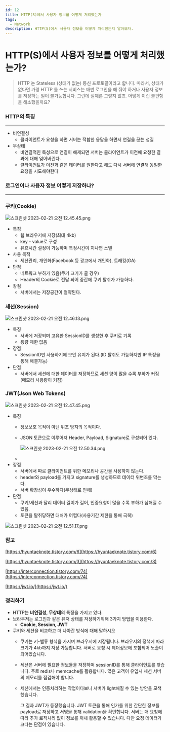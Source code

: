 ```yaml
---
id: 12
title: HTTP(S)에서 사용자 정보를 어떻게 처리했는가
tags:
  - Network
description: HTTP(S)에서 사용자 정보를 어떻게 처리했는지 알아보자.
---
```


# HTTP(S)에서 사용자 정보를 어떻게 처리했는가?

> HTTP 는 Stateless (상태가 없는) 통신 프로토콜이라고 합니다. 따라서, 상태가 없다면 가령 HTTP 를 쓰는 서비스는 매번 로그인을 해 줘야 하거나 사용자 정보를 저장하는 일이 불가능합니다. 그런데 실제론 그렇지 않죠. 어떻게 이런 불편함을 해소했을까요?
> 

### HTTP의 특징

---

- 비연결성
    - 클라이언트가 요청을 하면 서버는 적합한 응답을 하면서 연결을 끊는 성질
- 무상태
    - 비연결적인 특성으로 연결이 해제되면 서버는 클라이언트가 이전에 요청한 결과에 대해 잊어버린다.
    - 클라이언트가 이전과 같은 데이터를 원한다고 해도 다시 서버에 연결해 동일한 요청을 시도해야한다

### 로그인이나 사용자 정보 어떻게 저장하나?

---

### 쿠키(Cookie)

![스크린샷 2023-02-21 오전 12.45.45.png](./HTTP(S)%E1%84%8B%E1%85%A6%E1%84%89%E1%85%A5%20%E1%84%89%E1%85%A1%E1%84%8B%E1%85%AD%E1%86%BC%E1%84%8C%E1%85%A1%20%E1%84%8C%E1%85%A5%E1%86%BC%E1%84%87%E1%85%A9%E1%84%85%E1%85%B3%E1%86%AF%20%E1%84%8B%E1%85%A5%E1%84%84%E1%85%A5%E1%87%82%E1%84%80%E1%85%A6%20%E1%84%8E%E1%85%A5%E1%84%85%E1%85%B5%E1%84%92%E1%85%A2%E1%86%BB%E1%84%82%E1%85%B3%E1%86%AB%E1%84%80%E1%85%A1%2035df5a6be6a64a8ea29d08cc08676d62/%25E1%2584%2589%25E1%2585%25B3%25E1%2584%258F%25E1%2585%25B3%25E1%2584%2585%25E1%2585%25B5%25E1%2586%25AB%25E1%2584%2589%25E1%2585%25A3%25E1%2586%25BA_2023-02-21_%25E1%2584%258B%25E1%2585%25A9%25E1%2584%258C%25E1%2585%25A5%25E1%2586%25AB_12.45.45.png)

- 특징
    - 웹 브라우저에 저장(최대 4kb)
    - key - value로 구성
    - 유효시간 설정이 가능하며 특정시간이 지나면 소멸
- 사용 목적
    - 세션관리, 개인화(Facebook 등 광고에서 개인화), 트래킹(GA)
- 단점
    - 네트워크 부하가 있음(쿠키 크기가 클 경우)
    - Header의 Cookie로 전달 되어 중간에 쿠키 탈취가 가능하다.
- 장점
    - 서버에서는 저장공간이 절약된다.

### 세션(Session)

![스크린샷 2023-02-21 오전 12.46.13.png](./HTTP(S)%E1%84%8B%E1%85%A6%E1%84%89%E1%85%A5%20%E1%84%89%E1%85%A1%E1%84%8B%E1%85%AD%E1%86%BC%E1%84%8C%E1%85%A1%20%E1%84%8C%E1%85%A5%E1%86%BC%E1%84%87%E1%85%A9%E1%84%85%E1%85%B3%E1%86%AF%20%E1%84%8B%E1%85%A5%E1%84%84%E1%85%A5%E1%87%82%E1%84%80%E1%85%A6%20%E1%84%8E%E1%85%A5%E1%84%85%E1%85%B5%E1%84%92%E1%85%A2%E1%86%BB%E1%84%82%E1%85%B3%E1%86%AB%E1%84%80%E1%85%A1%2035df5a6be6a64a8ea29d08cc08676d62/%25E1%2584%2589%25E1%2585%25B3%25E1%2584%258F%25E1%2585%25B3%25E1%2584%2585%25E1%2585%25B5%25E1%2586%25AB%25E1%2584%2589%25E1%2585%25A3%25E1%2586%25BA_2023-02-21_%25E1%2584%258B%25E1%2585%25A9%25E1%2584%258C%25E1%2585%25A5%25E1%2586%25AB_12.46.13.png)

- 특징
    - 서버에 저장되며 고유한 SessionID를 생성한 후 쿠키로 기록
    - 용량 제한 없음
- 장점
    - SessionID만 사용하기에 보안 유지가 된다.(ID 탈취도 가능하지만 IP 특정을 통해 해결가능)
- 단점
    - 서버에서 세션에 대한 데이터를 저장하므로 세션 양이 많을 수록 부하가 커짐(메모리 사용량이 커짐)
        
        

### JWT(Json Web Tokens)

![스크린샷 2023-02-21 오전 12.47.45.png](./HTTP(S)%E1%84%8B%E1%85%A6%E1%84%89%E1%85%A5%20%E1%84%89%E1%85%A1%E1%84%8B%E1%85%AD%E1%86%BC%E1%84%8C%E1%85%A1%20%E1%84%8C%E1%85%A5%E1%86%BC%E1%84%87%E1%85%A9%E1%84%85%E1%85%B3%E1%86%AF%20%E1%84%8B%E1%85%A5%E1%84%84%E1%85%A5%E1%87%82%E1%84%80%E1%85%A6%20%E1%84%8E%E1%85%A5%E1%84%85%E1%85%B5%E1%84%92%E1%85%A2%E1%86%BB%E1%84%82%E1%85%B3%E1%86%AB%E1%84%80%E1%85%A1%2035df5a6be6a64a8ea29d08cc08676d62/%25E1%2584%2589%25E1%2585%25B3%25E1%2584%258F%25E1%2585%25B3%25E1%2584%2585%25E1%2585%25B5%25E1%2586%25AB%25E1%2584%2589%25E1%2585%25A3%25E1%2586%25BA_2023-02-21_%25E1%2584%258B%25E1%2585%25A9%25E1%2584%258C%25E1%2585%25A5%25E1%2586%25AB_12.47.45.png)

- 특징
    - 정보보호 목적이 아닌 위조 방지의 목적이다.
    - JSON 토큰으로 이루어져 Header, Payload, Signature로 구성되어 있다.
        
        ![스크린샷 2023-02-21 오전 12.50.34.png](./HTTP(S)%E1%84%8B%E1%85%A6%E1%84%89%E1%85%A5%20%E1%84%89%E1%85%A1%E1%84%8B%E1%85%AD%E1%86%BC%E1%84%8C%E1%85%A1%20%E1%84%8C%E1%85%A5%E1%86%BC%E1%84%87%E1%85%A9%E1%84%85%E1%85%B3%E1%86%AF%20%E1%84%8B%E1%85%A5%E1%84%84%E1%85%A5%E1%87%82%E1%84%80%E1%85%A6%20%E1%84%8E%E1%85%A5%E1%84%85%E1%85%B5%E1%84%92%E1%85%A2%E1%86%BB%E1%84%82%E1%85%B3%E1%86%AB%E1%84%80%E1%85%A1%2035df5a6be6a64a8ea29d08cc08676d62/%25E1%2584%2589%25E1%2585%25B3%25E1%2584%258F%25E1%2585%25B3%25E1%2584%2585%25E1%2585%25B5%25E1%2586%25AB%25E1%2584%2589%25E1%2585%25A3%25E1%2586%25BA_2023-02-21_%25E1%2584%258B%25E1%2585%25A9%25E1%2584%258C%25E1%2585%25A5%25E1%2586%25AB_12.50.34.png)
        
    - 
- 장점
    - 서버에서 따로 클라이언트를 위한 메모리나 공간을 사용하지 않는다.
    - header와 payload를 가지고 signature를 생성하므로 데이터 위변조를 막는다.
    - 서버 확장성이 우수하다(무상태로 인해)
- 단점
    - 쿠키/세션과 달리 데이터 길이가 길어, 인증요청이 많을 수록 부하가 심해질 수 있음.
    - 토큰을 탈취당하면 대처가 어렵다(사용기간 제한을 통해 극복)

![스크린샷 2023-02-21 오전 12.51.17.png](./HTTP(S)%E1%84%8B%E1%85%A6%E1%84%89%E1%85%A5%20%E1%84%89%E1%85%A1%E1%84%8B%E1%85%AD%E1%86%BC%E1%84%8C%E1%85%A1%20%E1%84%8C%E1%85%A5%E1%86%BC%E1%84%87%E1%85%A9%E1%84%85%E1%85%B3%E1%86%AF%20%E1%84%8B%E1%85%A5%E1%84%84%E1%85%A5%E1%87%82%E1%84%80%E1%85%A6%20%E1%84%8E%E1%85%A5%E1%84%85%E1%85%B5%E1%84%92%E1%85%A2%E1%86%BB%E1%84%82%E1%85%B3%E1%86%AB%E1%84%80%E1%85%A1%2035df5a6be6a64a8ea29d08cc08676d62/%25E1%2584%2589%25E1%2585%25B3%25E1%2584%258F%25E1%2585%25B3%25E1%2584%2585%25E1%2585%25B5%25E1%2586%25AB%25E1%2584%2589%25E1%2585%25A3%25E1%2586%25BA_2023-02-21_%25E1%2584%258B%25E1%2585%25A9%25E1%2584%258C%25E1%2585%25A5%25E1%2586%25AB_12.51.17.png)

### 참고

[https://hyuntaeknote.tistory.com/6](https://hyuntaeknote.tistory.com/6)

[https://hyuntaeknote.tistory.com/3](https://hyuntaeknote.tistory.com/3)

[https://interconnection.tistory.com/74](https://interconnection.tistory.com/74)

[https://jwt.io/](https://jwt.io/)

### 정리하기

- HTTP는 **비연결성, 무상태**의 특징을 가지고 있다.
- 브라우저는 로그인과 같은 유저 상태를 저장하기위해 3가지 방법을 이용한다.
    - **Cookie, Session, JWT**
- 쿠키와 세션을 비교하고 더 나아간 방식에 대해 말하시오
    - 쿠키는 키-밸류 형식을 가지며 브라우저에 저장됩니다. 브라우저의 정책에 따라 크기가 4kb까지 저장 가능합니다. 서버로 요청 시 헤더정보에 포함되어 노출이 되어있습니다.
    - 세션은 서버에 필요한 정보들을 저장하며 sessionID를 통해 클라이언트를 찾습니다. 주로 redis나 memcache를 활용합니다. 많은 고객이 유입시 세션 서버의 메모리를 점검해야 합니다.
    - 세션에서는 인증처리하는 작업이다보니 서버가 light해질 수 있는 방안을 모색했습니다.
        
        그 결과  JWT가 등장했습니다. JWT 토큰을 통해 인가를 위한 간단한 정보를 payload로 저장하고 서명을 통해 validation을 확인합니다. 서버는 매 요청에 따라 추가 로직처리 없이 정보를 꺼내 활용할 수 있습니다. 다만 요청 데이터가 크다는 단점이 있습니다.